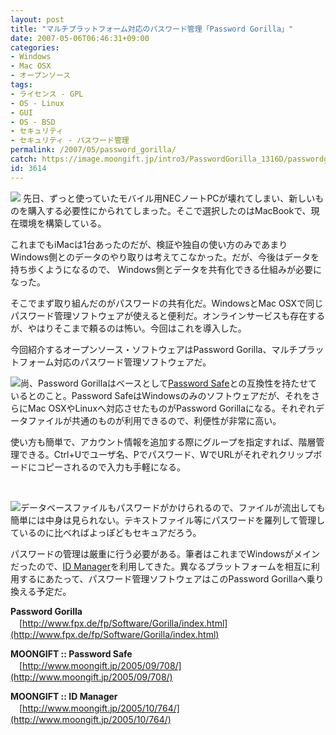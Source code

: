 ```yaml
---
layout: post
title: "マルチプラットフォーム対応のパスワード管理「Password Gorilla」"
date: 2007-05-06T06:46:31+09:00
categories:
- Windows
- Mac OSX
- オープンソース
tags: 
- ライセンス - GPL
- OS - Linux
- GUI
- OS - BSD
- セキュリティ
- セキュリティ - パスワード管理
permalink: /2007/05/password_gorilla/
catch: https://image.moongift.jp/intro3/PasswordGorilla_1316D/passwordgorilla02_thumb.png
id: 3614
---
```

[![](https://image.moongift.jp/intro3/PasswordGorilla_1316D/passwordgorilla01_thumb.png)](https://image.moongift.jp/intro3/PasswordGorilla_1316D/passwordgorilla012.png) 先日、ずっと使っていたモバイル用NECノートPCが壊れてしまい、新しいものを購入する必要性にかられてしまった。そこで選択したのはMacBookで、現在環境を構築している。

 

これまでもiMacは1台あったのだが、検証や独自の使い方のみであまりWindows側とのデータのやり取りは考えてこなかった。だが、今後はデータを持ち歩くようになるので、&nbsp;Windows側とデータを共有化できる仕組みが必要になった。

 

そこでまず取り組んだのがパスワードの共有化だ。WindowsとMac OSXで同じパスワード管理ソフトウェアが使えると便利だ。オンラインサービスも存在するが、やはりそこまで頼るのは怖い。今回はこれを導入した。

 

今回紹介するオープンソース・ソフトウェアはPassword Gorilla、マルチプラットフォーム対応のパスワード管理ソフトウェアだ。

<!--more--> 

[![](https://image.moongift.jp/intro3/PasswordGorilla_1316D/passwordgorilla02_thumb.png)](https://image.moongift.jp/intro3/PasswordGorilla_1316D/passwordgorilla022.png)尚、Password Gorillaはベースとして[Password Safe](http://www.moongift.jp/2005/09/708/)との互換性を持たせているとのこと。Password SafeはWindowsのみのソフトウェアだが、それをさらにMac OSXやLinuxへ対応させたものがPassword Gorillaになる。それぞれデータファイルが共通のものが利用できるので、利便性が非常に高い。

 

使い方も簡単で、アカウント情報を追加する際にグループを指定すれば、階層管理できる。Ctrl+Uでユーザ名、Pでパスワード、WでURLがそれぞれクリップボードにコピーされるので入力も手軽になる。

 

&nbsp;

 

[![](https://image.moongift.jp/intro3/PasswordGorilla_1316D/1_thumb1.png)](https://image.moongift.jp/intro3/PasswordGorilla_1316D/15.png)データベースファイルもパスワードがかけられるので、ファイルが流出しても簡単には中身は見られない。テキストファイル等にパスワードを羅列して管理しているのに比べればよっぽどもセキュアだろう。&nbsp;

 

パスワードの管理は厳重に行う必要がある。筆者はこれまでWindowsがメインだったので、[ID Manager](http://www.moongift.jp/2005/10/764/)を利用してきた。異なるプラットフォームを相互に利用するにあたって、パスワード管理ソフトウェアはこのPassword Gorillaへ乗り換える予定だ。

 

**Password Gorilla**  
　[http://www.fpx.de/fp/Software/Gorilla/index.html](http://www.fpx.de/fp/Software/Gorilla/index.html)

 

**MOONGIFT :: Password Safe**  
　[http://www.moongift.jp/2005/09/708/](http://www.moongift.jp/2005/09/708/)

 

**MOONGIFT :: ID Manager**  
　[http://www.moongift.jp/2005/10/764/](http://www.moongift.jp/2005/10/764/)

